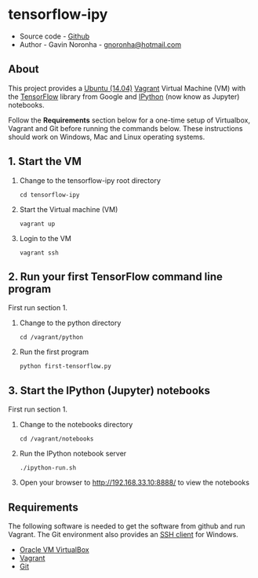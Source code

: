# tensorflow-ipy

* Source code - [Github][1]
* Author - Gavin Noronha - <gnoronha@hotmail.com>

[1]: https://github.com/gavinln/tensorflow-ipy.git

## About

This project provides a [Ubuntu (14.04)][10] [Vagrant][11] Virtual Machine (VM)
with the [TensorFlow][12] library from Google and [IPython][13]
(now know as Jupyter) notebooks.

[10]: http://releases.ubuntu.com/14.04/
[11]: http://www.vagrantup.com/
[12]: http://tensorflow.org/
[13]: http://jupyter.org/

Follow the **Requirements** section below for a one-time setup of Virtualbox,
Vagrant and Git before running the commands below. These instructions should
work on Windows, Mac and Linux operating systems.

## 1. Start the VM

1. Change to the tensorflow-ipy root directory

    ```
    cd tensorflow-ipy
    ```

2. Start the Virtual machine (VM)

    ```
    vagrant up
    ```

3. Login to the VM

    ```
    vagrant ssh
    ```

## 2. Run your first TensorFlow command line program

First run section 1.

1. Change to the python directory

    ```
    cd /vagrant/python
    ```

2. Run the first program

    ```
    python first-tensorflow.py
    ```

## 3. Start the IPython (Jupyter) notebooks

First run section 1.

1. Change to the notebooks directory

    ```
    cd /vagrant/notebooks
    ```

2. Run the IPython notebook server

    ```
    ./ipython-run.sh
    ```

3. Open your browser to http://192.168.33.10:8888/ to view the notebooks

## Requirements

The following software is needed to get the software from github and run
Vagrant. The Git environment also provides an [SSH client][100] for Windows.

* [Oracle VM VirtualBox][101]
* [Vagrant][102]
* [Git][103]

[100]: http://en.wikipedia.org/wiki/Secure_Shell
[101]: https://www.virtualbox.org/
[102]: http://vagrantup.com/
[103]: http://git-scm.com/
